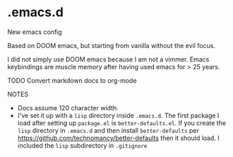 # .emacs.d
New emacs config

Based on DOOM emacs, but starting from vanilla without the evil focus.

I did not simply use DOOM emacs because I am not a vimmer. Emacs
keybindings are muscle memory after having used emacs for > 25 years.

TODO
Convert markdown docs to org-mode

NOTES
* Docs assume 120 character width.
* I've set it up with a `lisp` directory inside `.emacs.d`. The first package I load after setting up `package.el`
  is `better-defaults.el`. If you create the `lisp` directory in `.emacs.d` and then install `better-defaults` per
  https://github.com/technomancy/better-defaults then it should load. I included the `lisp` subdirectory in `.gitignore`

